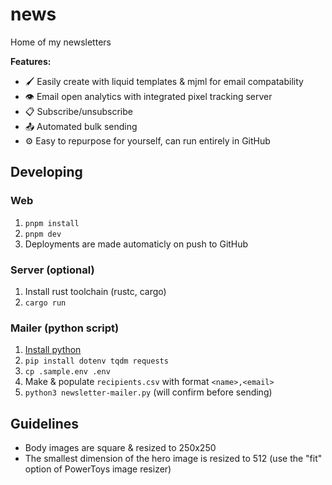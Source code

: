 # news
Home of my newsletters

**Features:**
- 🖌️ Easily create with liquid templates & mjml for email compatability
- 👁️ Email open analytics with integrated pixel tracking server
- 📋 Subscribe/unsubscribe
- 📤 Automated bulk sending
- ⚙️ Easy to repurpose for yourself, can run entirely in GitHub

## Developing
### Web
1. `pnpm install`
2. `pnpm dev`
3. Deployments are made automaticly on push to GitHub

### Server (optional)
1. Install rust toolchain (rustc, cargo)
2. `cargo run`

### Mailer (python script)
1. [Install python](https://www.python.org/downloads/)
2. `pip install dotenv tqdm requests`
3. `cp .sample.env .env`
4. Make & populate `recipients.csv` with format `<name>,<email>`
5. `python3 newsletter-mailer.py` (will confirm before sending)

## Guidelines
- Body images are square & resized to 250x250
- The smallest dimension of the hero image is resized to 512 (use the "fit" option of PowerToys image resizer)